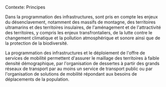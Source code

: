 Contexte: Principes

Dans la programmation des infrastructures, sont pris en compte les enjeux du désenclavement, notamment des massifs de montagne, des territoires ultramarins et des territoires insulaires, de l'aménagement et de l'attractivité des territoires, y compris les enjeux transfrontaliers, de la lutte contre le changement climatique et la pollution atmosphérique et sonore ainsi que de la protection de la biodiversité.

La programmation des infrastructures et le déploiement de l'offre de services de mobilité permettent d'assurer le maillage des territoires à faible densité démographique, par l'organisation de dessertes à partir des grands réseaux de transport par au moins un service de transport public ou par l'organisation de solutions de mobilité répondant aux besoins de déplacements de la population.